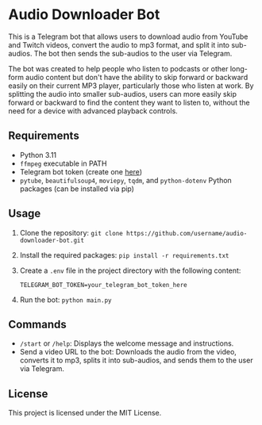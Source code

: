 # Audio Downloader Bot

This is a Telegram bot that allows users to download audio from YouTube and Twitch videos, convert the audio to mp3 format, and split it into sub-audios. The bot then sends the sub-audios to the user via Telegram.

The bot was created to help people who listen to podcasts or other long-form audio content but don't have the ability to skip forward or backward easily on their current MP3 player, particularly those who listen at work. By splitting the audio into smaller sub-audios, users can more easily skip forward or backward to find the content they want to listen to, without the need for a device with advanced playback controls.
## Requirements

- Python 3.11
- `ffmpeg` executable in PATH
- Telegram bot token (create one [here](https://core.telegram.org/bots#3-how-do-i-create-a-bot))
- `pytube`, `beautifulsoup4`, `moviepy`, `tqdm`, and `python-dotenv` Python packages (can be installed via pip)

## Usage

1. Clone the repository: `git clone https://github.com/username/audio-downloader-bot.git`
2. Install the required packages: `pip install -r requirements.txt`
3. Create a `.env` file in the project directory with the following content:

    ```
    TELEGRAM_BOT_TOKEN=your_telegram_bot_token_here
    ```

4. Run the bot: `python main.py`

## Commands

- `/start` or `/help`: Displays the welcome message and instructions.
- Send a video URL to the bot: Downloads the audio from the video, converts it to mp3, splits it into sub-audios, and sends them to the user via Telegram.

## License

This project is licensed under the MIT License.
